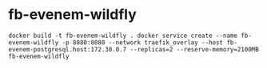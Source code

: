 # fb-evenem-wildfly
``
docker build -t fb-evenem-wildfly .
docker service create --name fb-evenem-wildfly -p 8080:8080 --network traefik_overlay --host fb-evenem-postgresql.host:172.30.0.7 --replicas=2 --reserve-memory=2100MB fb-evenem-wildfly
``
